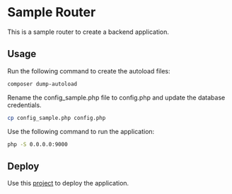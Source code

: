 # Sample Router

This is a sample router to create a backend application.

## Usage

Run the following command to create the autoload files:

```bash
composer dump-autoload
```

Rename the config_sample.php file to config.php and update the database credentials.

```bash
cp config_sample.php config.php
```

Use the following command to run the application:

```bash
php -S 0.0.0.0:9000
```

## Deploy

Use this [project](https://github.com/antony0016/php-dev-container) to deploy the application.
